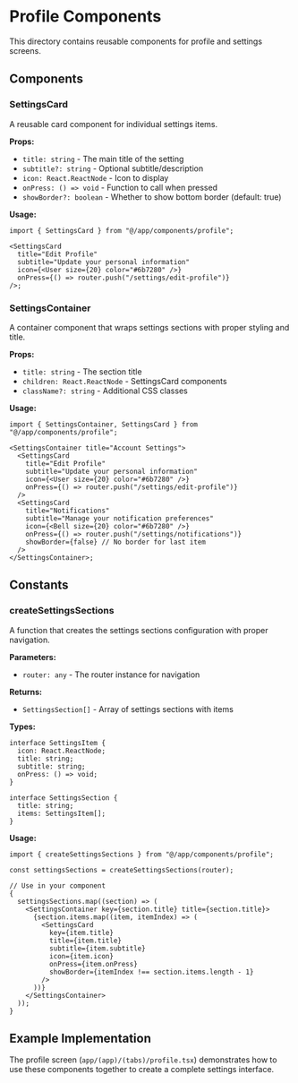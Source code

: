 # Profile Components

This directory contains reusable components for profile and settings screens.

## Components

### SettingsCard

A reusable card component for individual settings items.

**Props:**

- `title: string` - The main title of the setting
- `subtitle?: string` - Optional subtitle/description
- `icon: React.ReactNode` - Icon to display
- `onPress: () => void` - Function to call when pressed
- `showBorder?: boolean` - Whether to show bottom border (default: true)

**Usage:**

```tsx
import { SettingsCard } from "@/app/components/profile";

<SettingsCard
  title="Edit Profile"
  subtitle="Update your personal information"
  icon={<User size={20} color="#6b7280" />}
  onPress={() => router.push("/settings/edit-profile")}
/>;
```

### SettingsContainer

A container component that wraps settings sections with proper styling and title.

**Props:**

- `title: string` - The section title
- `children: React.ReactNode` - SettingsCard components
- `className?: string` - Additional CSS classes

**Usage:**

```tsx
import { SettingsContainer, SettingsCard } from "@/app/components/profile";

<SettingsContainer title="Account Settings">
  <SettingsCard
    title="Edit Profile"
    subtitle="Update your personal information"
    icon={<User size={20} color="#6b7280" />}
    onPress={() => router.push("/settings/edit-profile")}
  />
  <SettingsCard
    title="Notifications"
    subtitle="Manage your notification preferences"
    icon={<Bell size={20} color="#6b7280" />}
    onPress={() => router.push("/settings/notifications")}
    showBorder={false} // No border for last item
  />
</SettingsContainer>;
```

## Constants

### createSettingsSections

A function that creates the settings sections configuration with proper navigation.

**Parameters:**

- `router: any` - The router instance for navigation

**Returns:**

- `SettingsSection[]` - Array of settings sections with items

**Types:**

```tsx
interface SettingsItem {
  icon: React.ReactNode;
  title: string;
  subtitle: string;
  onPress: () => void;
}

interface SettingsSection {
  title: string;
  items: SettingsItem[];
}
```

**Usage:**

```tsx
import { createSettingsSections } from "@/app/components/profile";

const settingsSections = createSettingsSections(router);

// Use in your component
{
  settingsSections.map((section) => (
    <SettingsContainer key={section.title} title={section.title}>
      {section.items.map((item, itemIndex) => (
        <SettingsCard
          key={item.title}
          title={item.title}
          subtitle={item.subtitle}
          icon={item.icon}
          onPress={item.onPress}
          showBorder={itemIndex !== section.items.length - 1}
        />
      ))}
    </SettingsContainer>
  ));
}
```

## Example Implementation

The profile screen (`app/(app)/(tabs)/profile.tsx`) demonstrates how to use these components together to create a complete settings interface.
